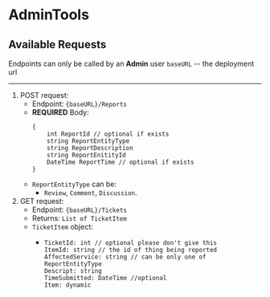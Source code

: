# AdminTools

## Available Requests

Endpoints can only be called by an **Admin** user
<code>baseURL</code> -- the deployment url

---

<ol>
    <li>POST request:
    <ul>
        <li>Endpoint: <code>{baseURL}/Reports</code></li>
        <li>
        <b>REQUIRED</b> Body: </br>
<pre><code>{
    int ReportId // optional if exists
    string ReportEntityType
    string ReportDescription
    string ReportEnitityId
    DateTime ReportTime // optional if exists
}</code></pre>
        </li>
        <li><code>ReportEntityType</code> can be:
        <ul>
            <li>
            <code>Review</code>, <code>Comment</code>, <code>Discussion</code>.
            </li>
        </ul>
        </li>
    </ul>
    </li>
    <li>GET request:
    <ul>
        <li>Endpoint: <code>{baseURL}/Tickets</code></li>
        <li>Returns: <code>List of TicketItem</code></li>
        <li><code>TicketItem</code> object:
        <ul><li>
<pre><code>TicketId: int // optional please don't give this
ItemId: string // the id of thing being reported
AffectedService: string // can be only one of ReportEntityType
Descript: string 
TimeSubmitted: DateTime //optional
Item: dynamic</code></pre></li>
        </ul>
        </li>
    </ul>
    </li>
</ol>
